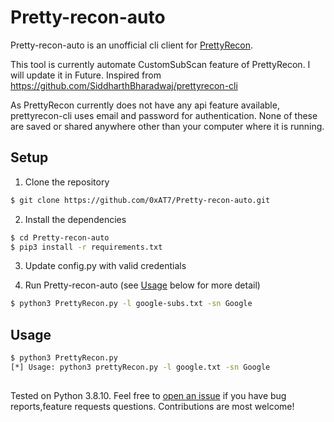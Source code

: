 # Pretty-recon-auto
Pretty-recon-auto is an unofficial cli client for [PrettyRecon](https://prettyrecon.com/).

This tool is currently automate CustomSubScan feature of PrettyRecon. I will update it in Future. Inspired from https://github.com/SiddharthBharadwaj/prettyrecon-cli

As PrettyRecon currently does not have any api feature available, prettyrecon-cli uses email and password for authentication. None of these are saved or shared anywhere other than your computer where it is running.

## Setup

1. Clone the repository

```bash
$ git clone https://github.com/0xAT7/Pretty-recon-auto.git
```

2. Install the dependencies

```bash
$ cd Pretty-recon-auto
$ pip3 install -r requirements.txt
```
3. Update config.py with valid credentials

4. Run Pretty-recon-auto (see [Usage](#usage) below for more detail)

```bash
$ python3 PrettyRecon.py -l google-subs.txt -sn Google
```

## Usage

```bash
$ python3 PrettyRecon.py
[*] Usage: python3 prettyRecon.py -l google.txt -sn Google
                                              
```

Tested on Python 3.8.10. Feel free to [open an issue](https://github.com/0xAT7/Pretty-recon-auto/issues) if you have bug reports,feature requests questions.
Contributions are most welcome!
